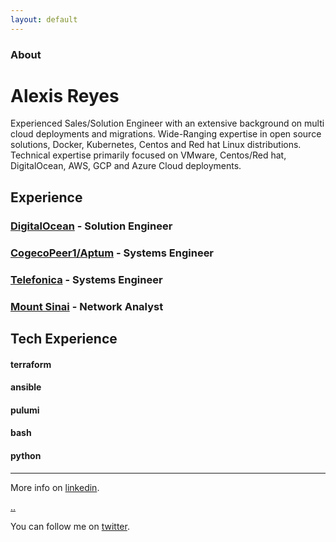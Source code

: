 ```yaml
---
layout: default
---
```


### About

Alexis Reyes
============

Experienced Sales/Solution Engineer with an extensive background on multi cloud deployments and migrations. 
Wide-Ranging expertise in open source solutions, Docker, Kubernetes, Centos and Red hat Linux distributions. 
Technical expertise primarily focused on VMware, Centos/Red hat, DigitalOcean, AWS, GCP and Azure Cloud deployments.

Experience
----------

### [DigitalOcean](https://www.digitalocean.com/) - Solution Engineer
### [CogecoPeer1/Aptum](https://www.aptum.com/) - Systems Engineer
### [Telefonica](https://www.telefonica.com/) - Systems Engineer
### [Mount Sinai](https://www.msmc.com/) - Network Analyst

Tech Experience
----------
#### terraform
#### ansible
#### pulumi
#### bash
#### python

----------

More info on [linkedin](https://www.linkedin.com/in/reyesalexis/).

[..](../)

You can follow me on [twitter](https://twitter.com/_areyesjr).